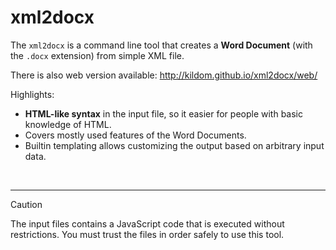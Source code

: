 # xml2docx

The `xml2docx` is a command line tool that creates a **Word Document**
(with the `.docx` extension) from simple XML file.

There is also web version available: http://kildom.github.io/xml2docx/web/

Highlights:
* **HTML-like syntax** in the input file, so it easier for people
  with basic knowledge of HTML.
* Covers mostly used features of the Word Documents.
* Builtin templating allows customizing the output based on
  arbitrary input data.


&nbsp;

--------------
> [!CAUTION]
> The input files contains a JavaScript code that is executed without
> restrictions. You must trust the files in order safely to use this tool.

